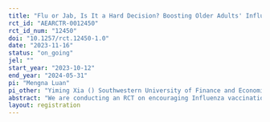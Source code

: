 ```yaml
---
title: "Flu or Jab, Is It a Hard Decision? Boosting Older Adults' Influenza Vaccination through Text-based Nudge and Lottery"
rct_id: "AEARCTR-0012450"
rct_id_num: "12450"
doi: "10.1257/rct.12450-1.0"
date: "2023-11-16"
status: "on_going"
jel: ""
start_year: "2023-10-12"
end_year: "2024-05-31"
pi: "Mengna Luan"
pi_other: "Yiming Xia () Southwestern University of Finance and Economics; Pedro Carneiro () University College London"
abstract: "We are conducting an RCT on encouraging Influenza vaccinations among older adults in poor regions in China. We recruit participants following the three criteria: (1) aged 60 or above; (2) not vaccinated against the flu yet for this year; (3) eligible for local vaccine policy. We randomize participants equally into 3 three arms, (1) control, (2) receiving a modified version of the most effective text-based nudges in Milkman, et al. (2021), and (3) receiving a lottery of getting vouchers for flu vaccination. We collect survey data before and after the nudges or lottery as well as administrative data on vaccination, other health-related behaviors and outcomes, and health expenditure for program evaluation."
layout: registration
---
```


